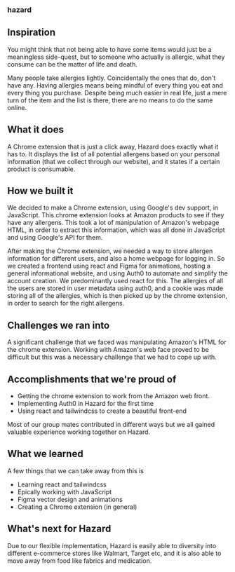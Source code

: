 ### hazard

## Inspiration
You might think that not being able to have some items would just be a meaningless side-quest, but to someone who actually is allergic, what they consume can be the matter of life and death. 

Many people take allergies lightly. Coincidentally the ones that do, don't have any. Having allergies means being mindful of every thing you eat and every thing you purchase. Despite being much easier in real life, just a mere turn of the item and the list is there, there are no means to do the same online. 

## What it does
A Chrome extension that is just a click away, Hazard does exactly what it has to. It displays the list of all potential allergens based on your personal information (that we collect through our website), and it states if a certain product is consumable. 

## How we built it

We decided to make a Chrome extension, using Google's dev support, in JavaScript. This chrome extension looks at Amazon products to see if they have any allergens. This took a lot of manipulation of Amazon's webpage HTML, in order to extract this information, which was all done in JavaScript and using Google's API for them.

After making the Chrome extension, we needed a way to store allergen information for different users, and also a home webpage for logging in. So we created a frontend using react and Figma for animations, hosting a general informational website, and using Auth0 to automate and simplify the account creation. We predominantly used react for this. The allergies of all the users are stored in user metadata using auth0, and a cookie was made storing all of the allergies, which is then picked up by the chrome extension, in order to search for the right allergens.

## Challenges we ran into
A significant challenge that we faced was manipulating Amazon's HTML for the chrome extension. Working with Amazon's web face proved to be difficult but this was a necessary challenge that we had to cope up with. 

## Accomplishments that we're proud of
- Getting the chrome extension to work from the Amazon web front. 
- Implementing Auth0 in Hazard for the first time
- Using react and tailwindcss to create a beautiful front-end

Most of our group mates contributed in different ways but we all gained valuable experience working together on Hazard. 

## What we learned
A few things that we can take away from this is
- Learning react and tailwindcss
- Epically working with JavaScript
- Figma vector design and animations
- Creating a Chrome extension (in general)

## What's next for Hazard
Due to our flexible implementation, Hazard is easily able to diversity into different e-commerce stores like Walmart, Target etc, and it is also able to move away from food like fabrics and medication. 
